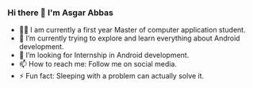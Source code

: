 ### Hi there 👋 I'm Asgar Abbas


- 👨‍🎓 I am currently a first year Master of computer application student.
- 🌱 I’m currently trying to explore and learn everything about Android development.
- 🤔 I’m looking for Internship in Android development.
- 📫 How to reach me: Follow me on social media.
- ⚡ Fun fact: Sleeping with a problem can actually solve it.
